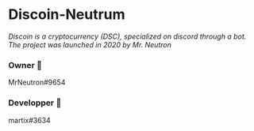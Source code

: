 # Discoin-Neutrum

_Discoin is a cryptocurrency (DSC), specialized on discord through a bot._
_The project was launched in 2020 by Mr. Neutron_

### Owner 🧭
MrNeutron#9654

### Developper 🔧
martix#3634


